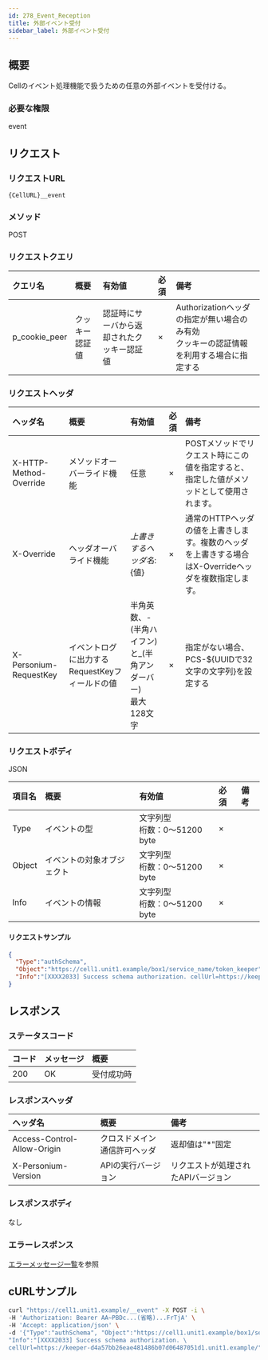 ```yaml
---
id: 278_Event_Reception
title: 外部イベント受付
sidebar_label: 外部イベント受付
---
```

## 概要
Cellのイベント処理機能で扱うための任意の外部イベントを受付ける。

### 必要な権限
event

## リクエスト
### リクエストURL
```
{CellURL}__event
```

### メソッド
POST
### リクエストクエリ
|クエリ名|概要|有効値|必須|備考|
|:--|:--|:--|:--|:--|
|p_cookie_peer|クッキー認証値|認証時にサーバから返却されたクッキー認証値|×|Authorizationヘッダの指定が無い場合のみ有効<br>クッキーの認証情報を利用する場合に指定する|
### リクエストヘッダ
|ヘッダ名|概要|有効値|必須|備考|
|:--|:--|:--|:--|:--|
|X-HTTP-Method-Override|メソッドオーバーライド機能|任意|×|POSTメソッドでリクエスト時にこの値を指定すると、指定した値がメソッドとして使用されます。|
|X-Override|ヘッダオーバライド機能|${上書きするヘッダ名}:${値}|×|通常のHTTPヘッダの値を上書きします。複数のヘッダを上書きする場合はX-Overrideヘッダを複数指定します。|
|X-Personium-RequestKey|イベントログに出力するRequestKeyフィールドの値|半角英数、-(半角ハイフン)と_(半角アンダーバー)<br>最大128文字|×|指定がない場合、PCS-${UUIDで32文字の文字列}を設定する|
### リクエストボディ
JSON

|項目名|概要|有効値|必須|備考|
|:--|:--|:--|:--|:--|
|Type|イベントの型|文字列型<br>桁数：0&#65374;51200 byte|×||
|Object|イベントの対象オブジェクト|文字列型<br>桁数：0&#65374;51200 byte|×||
|Info|イベントの情報|文字列型<br>桁数：0&#65374;51200 byte|×||
#### リクエストサンプル
```JSON
{
  "Type":"authSchema",
  "Object":"https://cell1.unit1.example/box1/service_name/token_keeper",
  "Info":"[XXXX2033] Success schema authorization. cellUrl=https://keeper-d4a57bb26eae481486b07d06487051d1.unit1.example/"
}
```

## レスポンス
### ステータスコード
|コード|メッセージ|概要|
|:--|:--|:--|
|200|OK|受付成功時|
### レスポンスヘッダ
|ヘッダ名|概要|備考|
|:--|:--|:--|
|Access-Control-Allow-Origin|クロスドメイン通信許可ヘッダ|返却値は"*"固定|
|X-Personium-Version|APIの実行バージョン|リクエストが処理されたAPIバージョン|
### レスポンスボディ
なし
### エラーレスポンス
[エラーメッセージ一覧](004_Error_Messages.md)を参照

## cURLサンプル
```sh
curl "https://cell1.unit1.example/__event" -X POST -i \
-H 'Authorization: Bearer AA~PBDc...(省略)...FrTjA' \
-H 'Accept: application/json' \
-d '{"Type":"authSchema", "Object":"https://cell1.unit1.example/box1/service_name/token_keeper", \
"Info":"[XXXX2033] Success schema authorization. \
cellUrl=https://keeper-d4a57bb26eae481486b07d06487051d1.unit1.example/"}'
```
